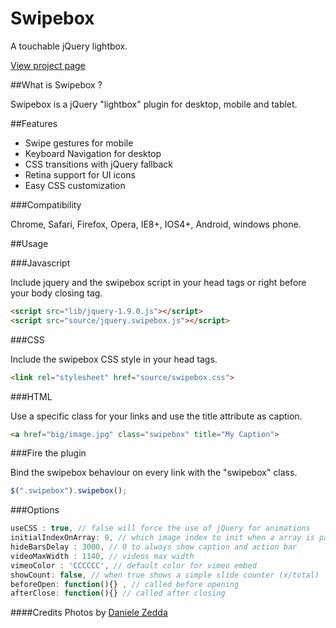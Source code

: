 Swipebox
================================

A touchable jQuery lightbox.

[View project page](http://brutaldesign.github.com/swipebox)

##What is Swipebox ?

Swipebox is a jQuery "lightbox" plugin for desktop, mobile and tablet.

##Features

- Swipe gestures for mobile
- Keyboard Navigation for desktop
- CSS transitions with jQuery fallback
- Retina support for UI icons
- Easy CSS customization

###Compatibility

Chrome, Safari, Firefox, Opera, IE8+, IOS4+, Android, windows phone.

##Usage

###Javascript

Include jquery and the swipebox script in your head tags or right before your body closing tag.

```html
<script src="lib/jquery-1.9.0.js"></script>
<script src="source/jquery.swipebox.js"></script>
```

###CSS

Include the swipebox CSS style in your head tags.

```html
<link rel="stylesheet" href="source/swipebox.css">
```

###HTML

Use a specific class for your links and use the title attribute as caption.

```html
<a href="big/image.jpg" class="swipebox" title="My Caption">
```

###Fire the plugin

Bind the swipebox behaviour on every link with the "swipebox" class.

```javascript
$(".swipebox").swipebox();
```

###Options

```javascript
useCSS : true, // false will force the use of jQuery for animations
initialIndexOnArray: 0, // which image index to init when a array is passed
hideBarsDelay : 3000, // 0 to always show caption and action bar
videoMaxWidth : 1140, // videos max width
vimeoColor : 'CCCCCC', // default color for vimeo embed
showCount: false, // when true shows a simple slide counter (x/total)
beforeOpen: function(){} , // called before opening
afterClose: function(){} // called after closing
```

####Credits
Photos by [Daniele Zedda](http://www.flickr.com/photos/astragony/)
